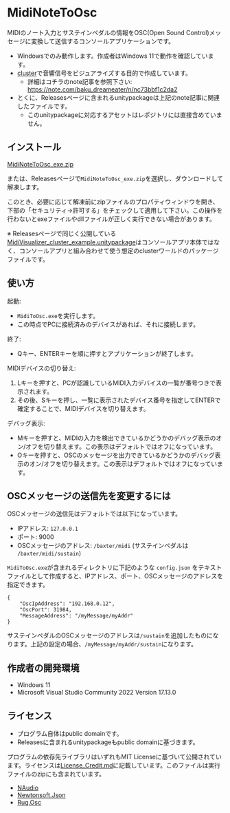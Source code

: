 # MidiNoteToOsc

MIDIのノート入力とサステインペダルの情報をOSC(Open Sound Control)メッセージに変換して送信するコンソールアプリケーションです。

- Windowsでのみ動作します。作成者はWindows 11で動作を確認しています。
- [cluster](https://cluster.mu/)で音響信号をビジュアライズする目的で作成しています。
  - 詳細はコチラのnote記事を参照下さい: https://note.com/baku_dreameater/n/nc73bbf1c2da2
- とくに、Releasesページに含まれるunitypackageは上記のnote記事に関連したファイルです。
  - このunitypackageに対応するアセットはレポジトリには直接含めていません。

## インストール

[MidiNoteToOsc_exe.zip](https://github.com/malaybaku/MidiNoteToOsc/releases/download/0.1/MidiNoteToOsc_exe.zip)

または、Releasesページで`MidiNoteToOsc_exe.zip`を選択し、ダウンロードして解凍します。

このとき、必要に応じて解凍前にzipファイルのプロパティウィンドウを開き、下部の「セキュリティ→許可する」をチェックして適用して下さい。この操作を行わないとexeファイルやdllファイルが正しく実行できない場合があります。

※ Releasesページで同じく公開している[MidiVisualizer_cluster_example.unitypackage](https://github.com/malaybaku/MidiNoteToOsc/releases/download/0.1/MidiVisualizer_cluster_example.unitypackage)はコンソールアプリ本体ではなく、コンソールアプリと組み合わせて使う想定のclusterワールドのパッケージファイルです。

## 使い方

起動: 

- `MidiToOsc.exe`を実行します。
- この時点でPCに接続済みのデバイスがあれば、それに接続します。

終了:

- Qキー、ENTERキーを順に押すとアプリケーションが終了します。

MIDIデバイスの切り替え:

1. Lキーを押すと、PCが認識しているMIDI入力デバイスの一覧が番号つきで表示されます。
2. その後、Sキーを押し、一覧に表示されたデバイス番号を指定してENTERで確定することで、MIDIデバイスを切り替えます。

デバッグ表示:

- Mキーを押すと、MIDIの入力を検出できているかどうかのデバッグ表示のオン/オフを切り替えます。この表示はデフォルトではオフになっています。
- Oキーを押すと、OSCのメッセージを出力できているかどうかのデバッグ表示のオン/オフを切り替えます。この表示はデフォルトではオフになっています。


## OSCメッセージの送信先を変更するには

OSCメッセージの送信先はデフォルトでは以下になっています。

- IPアドレス: `127.0.0.1`
- ポート: 9000
- OSCメッセージのアドレス: `/baxter/midi` (サステインペダルは `/baxter/midi/sustain`)

`MidiToOsc.exe`が含まれるディレクトリに下記のような `config.json` をテキストファイルとして作成すると、IPアドレス、ポート、OSCメッセージのアドレスを指定できます。

```
{
    "OscIpAddress": "192.168.0.12",
    "OscPort": 31984,
    "MessageAddress": "/myMessage/myAddr"
}
```

サステインペダルのOSCメッセージのアドレスは`/sustain`を追加したものになります。上記の設定の場合、`/myMessage/myAddr/sustain`になります。

## 作成者の開発環境

- Windows 11
- Microsoft Visual Studio Community 2022 Version 17.13.0

## ライセンス

- プログラム自体はpublic domainです。
- Releasesに含まれるunitypackageもpublic domainに基づきます。

プログラムの依存先ライブラリはいずれもMIT Licenseに基づいて公開されています。ライセンスは[License_Credit.md](./License_Credit.md)に記載しています。このファイルは実行ファイルのzipにも含まれています。

- [NAudio](https://github.com/naudio/NAudio)
- [Newtonsoft.Json](https://github.com/JamesNK/Newtonsoft.Json)
- [Rug.Osc](https://bitbucket.org/rugcode/rug.osc/src/master/)
